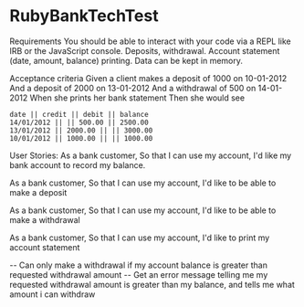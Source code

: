 # RubyBankTechTest

Requirements
You should be able to interact with your code via a REPL like IRB or the JavaScript console. 
Deposits, withdrawal.
Account statement (date, amount, balance) printing.
Data can be kept in memory.

Acceptance criteria
Given a client makes a deposit of 1000 on 10-01-2012
And a deposit of 2000 on 13-01-2012
And a withdrawal of 500 on 14-01-2012
When she prints her bank statement
Then she would see

```
date || credit || debit || balance
14/01/2012 || || 500.00 || 2500.00
13/01/2012 || 2000.00 || || 3000.00
10/01/2012 || 1000.00 || || 1000.00
```

User Stories: 
As a bank customer,
So that I can use my account,
I'd like my bank account to record my balance.

As a bank customer,
So that I can use my account,
I'd like to be able to make a deposit

As a bank customer,
So that I can use my account,
I'd like to be able to make a withdrawal

As a bank customer,
So that I can use my account,
I'd like to print my account statement

-- Can only make a withdrawal if my account balance is greater than requested withdrawal amount
-- Get an error message telling me my requested withdrawal amount is greater than my balance, and tells me what amount i can withdraw
